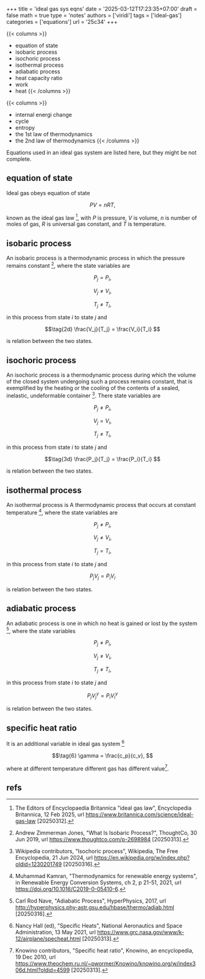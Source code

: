 +++
title = 'ideal gas sys eqns'
date = '2025-03-12T17:23:35+07:00'
draft = false
math = true
type = 'notes'
authors = ['viridi']
tags = ['ideal-gas']
categories = ['equations']
url = '25c34'
+++

{{< columns >}}
+ equation of state
+ isobaric process
+ isochoric process
+ isothermal process
+ adiabatic process
+ heat capacity ratio
+ work
+ heat
{{< /columns >}}

{{< columns >}}
+ internal energi change
+ cycle
+ entropy
+ the 1st law of thermodynamics
+ the 2nd law of thermodynamics
{{< /columns >}}


<!--more-->

Equations used in an ideal gas system are listed here, but they might be not complete.


## equation of state
Ideal gas obeys equation of state

$$\tag{1}
PV = nRT,
$$

known as the ideal gas law [^britannica_2025], with $P$ is pressure, $V$ is volume, $n$ is number of moles of gas, $R$ is universal gas constant, and $T$ is temperature.


## isobaric process
An isobaric process is a thermodynamic process in which the pressure remains constant [^jones_2019], where the state variables are

$$\tag{2a}
P_j = P_i,
$$

$$\tag{2b}
V_j \ne V_i,
$$

$$\tag{2c}
T_j \ne T_i,
$$

in this process from state $i$ to state $j$ and

$$\tag{2d}
\frac{V_j}{T_j} = \frac{V_i}{T_i}
$$

is relation between the two states.


## isochoric process
An isochoric process is a thermodynamic process during which the volume of the closed system undergoing such a process remains constant, that is exemplified by the heating or the cooling of the contents of a sealed, inelastic, undeformable container [^wikipedia_2024]. There state variables are

$$\tag{3a}
P_j \ne P_i,
$$

$$\tag{3b}
V_j = V_i,
$$

$$\tag{3c}
T_j \ne T_i,
$$

in this process from state $i$ to state $j$ and

$$\tag{3d}
\frac{P_j}{T_j} = \frac{P_i}{T_i}
$$

is relation between the two states.


## isothermal process
An isothermal process is A thermodynamic process that occurs at constant temperature [^kamran_2021], where the state variables are

$$\tag{4a}
P_j \ne P_i,
$$

$$\tag{4b}
V_j \ne V_i,
$$

$$\tag{4c}
T_j = T_i,
$$

in this process from state $i$ to state $j$ and

$$\tag{4d}
P_j V_j = P_i V_i
$$

is relation between the two states.


## adiabatic process
An adiabatic process is one in which no heat is gained or lost by the system [^nave_2017], where the state variables

$$\tag{5a}
P_j \ne P_i,
$$

$$\tag{5b}
V_j \ne V_i,
$$

$$\tag{5c}
T_j \ne T_i,
$$

in this process from state $i$ to state $j$ and

$$\tag{5d}
P_j V_j^\gamma = P_i V_i^\gamma
$$

is relation between the two states.


## specific heat ratio
It is an additional variable in ideal gas system [^hall_2021]

$$\tag{6}
\gamma = \frac{c_p}{c_v},
$$

where at different temperature different gas has different value[^knowino_2010].


## refs
[^britannica_2025]: The Editors of Encyclopaedia Britannica "ideal gas law", Encyclopedia Britannica, 12 Feb 2025, url https://www.britannica.com/science/ideal-gas-law [20250312].
[^hall_2021]: Nancy Hall (ed), "Specific Heats", National Aeronautics and Space Administration, 13 May 2021, url https://www.grc.nasa.gov/www/k-12/airplane/specheat.html [20250313].
[^jones_2019]: Andrew Zimmerman Jones, "What Is Isobaric Process?", ThoughtCo, 30 Jun 2019, url https://www.thoughtco.com/p-2698984 [20250313].
[^kamran_2021]: Muhammad Kamran, "Thermodynamics for renewable energy systems", in Renewable Energy Conversion Systems, ch 2, p 21-51, 2021, url https://doi.org/10.1016/C2019-0-05410-6.
[^knowino_2010]: Knowino contributors, "Specific heat ratio", Knowino, an encyclopedia, 19 Dec 2010, url https://www.theochem.ru.nl/~pwormer/Knowino/knowino.org/w/index306d.html?oldid=4599 [20250313].
[^nave_2017]: Carl Rod Nave, "Adiabatic Process", HyperPhysics, 2017, url http://hyperphysics.phy-astr.gsu.edu/hbase/thermo/adiab.html [20250316].
[^wikipedia_2024]: Wikipedia contributors, "Isochoric process", Wikipedia, The Free Encyclopedia, 21 Jun 2024, url https://en.wikipedia.org/w/index.php?oldid=1230201749 [20250316].
